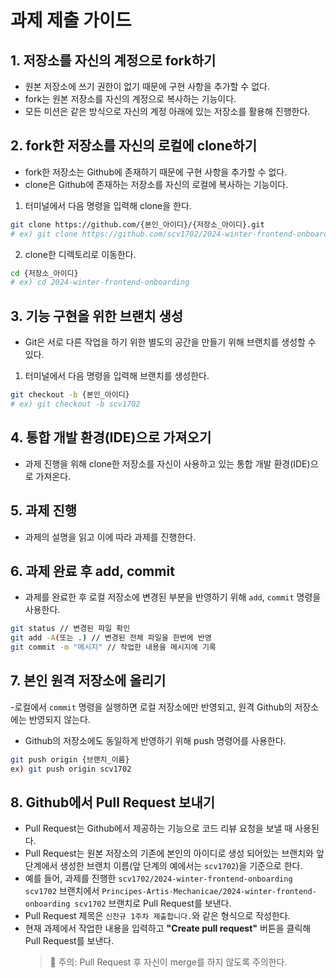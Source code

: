 # 과제 제출 가이드

## 1. 저장소를 자신의 계정으로 fork하기

- 원본 저장소에 쓰기 권한이 없기 때문에 구현 사항을 추가할 수 없다.
- fork는 원본 저장소를 자신의 계정으로 복사하는 기능이다.
- 모든 미션은 같은 방식으로 자신의 계정 아래에 있는 저장소를 활용해 진행한다.

## 2. fork한 저장소를 자신의 로컬에 clone하기

- fork한 저장소는 Github에 존재하기 때문에 구현 사항을 추가할 수 없다.
- clone은 Github에 존재하는 저장소를 자신의 로컬에 복사하는 기능이다.

1. 터미널에서 다음 명령을 입력해 clone을 한다.

```bash
git clone https://github.com/{본인_아이디}/{저장소_아이디}.git
# ex) git clone https://github.com/scv1702/2024-winter-frontend-onboarding.git
```

2. clone한 디렉토리로 이동한다.

```bash
cd {저장소_아이디}
# ex) cd 2024-winter-frontend-onboarding
```

## 3. 기능 구현을 위한 브랜치 생성

- Git은 서로 다른 작업을 하기 위한 별도의 공간을 만들기 위해 브랜치를 생성할 수 있다.

1. 터미널에서 다음 명령을 입력해 브랜치를 생성한다.

```bash
git checkout -b {본인_아이디}
# ex) git checkout -b scv1702
```

## 4. 통합 개발 환경(IDE)으로 가져오기

- 과제 진행을 위해 clone한 저장소를 자신이 사용하고 있는 통합 개발 환경(IDE)으로 가져온다.

## 5. 과제 진행

- 과제의 설명을 읽고 이에 따라 과제를 진행한다.

## 6. 과제 완료 후 add, commit

- 과제를 완료한 후 로컬 저장소에 변경된 부분을 반영하기 위해 `add`, `commit` 명령을 사용한다.

```bash
git status // 변경된 파일 확인
git add -A(또는 .) // 변경된 전체 파일을 한번에 반영
git commit -m "메시지" // 작업한 내용을 메시지에 기록
```

## 7. 본인 원격 저장소에 올리기

-로컬에서 `commit` 명령을 실행하면 로컬 저장소에만 반영되고, 원격 Github의 저장소에는 반영되지 않는다.

- Github의 저장소에도 동일하게 반영하기 위해 push 명령어를 사용한다.

```bash
git push origin {브랜치_이름}
ex) git push origin scv1702
```

## 8. Github에서 Pull Request 보내기

- Pull Request는 Github에서 제공하는 기능으로 코드 리뷰 요청을 보낼 때 사용된다.
- Pull Request는 원본 저장소의 기존에 본인의 아이디로 생성 되어있는 브랜치와 앞 단계에서 생성한 브랜치 이름(앞 단계의 예에서는 `scv1702`)을 기준으로 한다.
- 예를 들어, 과제를 진행한 `scv1702/2024-winter-frontend-onboarding scv1702` 브랜치에서 `Principes-Artis-Mechanicae/2024-winter-frontend-onboarding scv1702` 브랜치로 Pull Request를 보낸다.
- Pull Request 제목은 `신찬규 1주차 제출합니다.`와 같은 형식으로 작성한다.
- 현재 과제에서 작업한 내용을 입력하고 **"Create pull request"** 버튼을 클릭해 Pull Request를 보낸다.
  > 🚨 주의: Pull Request 후 자신이 merge를 하지 않도록 주의한다.
